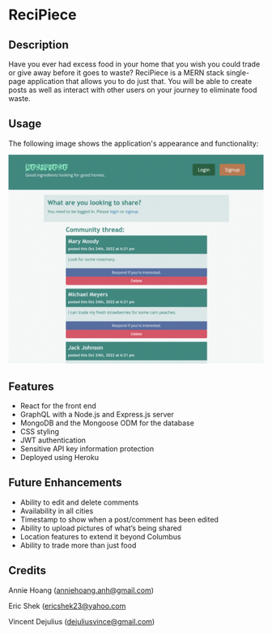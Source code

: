 # ReciPiece

## Description

Have you ever had excess food in your home that you wish you could trade or give away before it goes to waste? ReciPiece is a MERN stack single-page application that allows you to do just that. You will be able to create posts as well as interact with other users on your journey to eliminate food waste.

## Usage

The following image shows the application's appearance and functionality:

   ![home-page](./Image/login.png)


## Features

* React for the front end
* GraphQL with a Node.js and Express.js server
* MongoDB and the Mongoose ODM for the database
* CSS styling
* JWT authentication
* Sensitive API key information protection
* Deployed using Heroku

## Future Enhancements

* Ability to edit and delete comments
* Availability in all cities
* Timestamp to show when a post/comment has been edited 
* Ability to upload pictures of what’s being shared
* Location features to extend it beyond Columbus
* Ability to trade more than just food


## Credits

Annie Hoang (anniehoang.anh@gmail.com)

Eric Shek (ericshek23@yahoo.com

Vincent Dejulius (dejuliusvince@gmail.com)